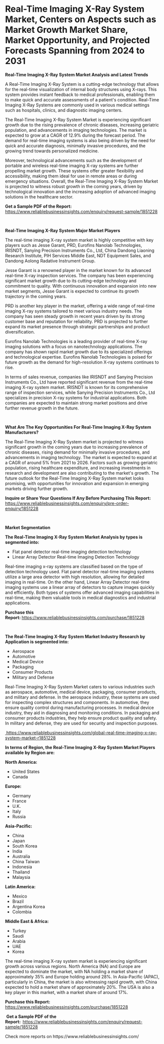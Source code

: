 <p><h1>Real-Time Imaging X-Ray System Market, Centers on Aspects such as Market Growth Market Share, Market Opportunity, and Projected Forecasts Spanning from 2024 to 2031</h1></p><p><strong>Real-Time Imaging X-Ray System Market Analysis and Latest Trends</strong></p>
<p><p>A Real-Time Imaging X-Ray System is a cutting-edge technology that allows for the real-time visualization of internal body structures using X-rays. This system provides instant feedback to medical professionals, enabling them to make quick and accurate assessments of a patient's condition. Real-Time Imaging X-Ray Systems are commonly used in various medical settings such as hospitals, clinics, and diagnostic imaging centers.</p><p>The Real-Time Imaging X-Ray System Market is experiencing significant growth due to the rising prevalence of chronic diseases, increasing geriatric population, and advancements in imaging technologies. The market is expected to grow at a CAGR of 12.9% during the forecast period. The demand for real-time imaging systems is also being driven by the need for quick and accurate diagnosis, minimally invasive procedures, and the growing trend towards personalized medicine.</p><p>Moreover, technological advancements such as the development of portable and wireless real-time imaging X-ray systems are further propelling market growth. These systems offer greater flexibility and accessibility, making them ideal for use in remote areas or during emergency situations. Overall, the Real-Time Imaging X-Ray System Market is projected to witness robust growth in the coming years, driven by technological innovation and the increasing adoption of advanced imaging solutions in the healthcare sector.</p></p>
<p><strong>Get a Sample PDF of the Report:&nbsp;</strong> <a href="https://www.reliablebusinessinsights.com/enquiry/request-sample/1851228">https://www.reliablebusinessinsights.com/enquiry/request-sample/1851228</a></p>
<p>&nbsp;</p>
<p><strong>Real-Time Imaging X-Ray System Major Market Players</strong></p>
<p><p>The real-time imaging X-ray system market is highly competitive with key players such as Jesse Garant, PRD, Eurofins Nanolab Technologies, IRISNDT, Sanying Precision Instruments Co., Ltd, China Dandong Liaoning Research Institute, PIH Services Middle East, NDT Equipment Sales, and Dandong Aolong Radative Instrument Group.</p><p>Jesse Garant is a renowned player in the market known for its advanced real-time X-ray inspection services. The company has been experiencing significant market growth due to its cutting-edge technology and commitment to quality. With continuous innovation and expansion into new market segments, Jesse Garant is expected to continue its growth trajectory in the coming years.</p><p>PRD is another key player in the market, offering a wide range of real-time imaging X-ray systems tailored to meet various industry needs. The company has seen steady growth in recent years driven by its strong customer base and reputation for reliability. PRD is projected to further expand its market presence through strategic partnerships and product diversification.</p><p>Eurofins Nanolab Technologies is a leading provider of real-time X-ray imaging solutions with a focus on nanotechnology applications. The company has shown rapid market growth due to its specialized offerings and technological expertise. Eurofins Nanolab Technologies is poised for future growth as the demand for high-resolution X-ray systems continues to rise.</p><p>In terms of sales revenue, companies like IRISNDT and Sanying Precision Instruments Co., Ltd have reported significant revenue from the real-time imaging X-ray system market. IRISNDT is known for its comprehensive range of inspection services, while Sanying Precision Instruments Co., Ltd specializes in precision X-ray systems for industrial applications. Both companies are expected to maintain strong market positions and drive further revenue growth in the future.</p></p>
<p>&nbsp;</p>
<p><strong>What Are The Key Opportunities For Real-Time Imaging X-Ray System Manufacturers?</strong></p>
<p><p>The Real-Time Imaging X-Ray System market is projected to witness significant growth in the coming years due to increasing prevalence of chronic diseases, rising demand for minimally invasive procedures, and advancements in imaging technology. The market is expected to expand at a CAGR of around 5% from 2021 to 2026. Factors such as growing geriatric population, rising healthcare expenditure, and increasing investments in research and development are also contributing to the market's growth. The future outlook for the Real-Time Imaging X-Ray System market looks promising, with opportunities for innovation and expansion in emerging markets driving further growth.</p></p>
<p><strong>Inquire or Share Your Questions If Any Before Purchasing This Report:</strong> <a href="https://www.reliablebusinessinsights.com/enquiry/pre-order-enquiry/1851228">https://www.reliablebusinessinsights.com/enquiry/pre-order-enquiry/1851228</a></p>
<p>&nbsp;</p>
<p><strong>Market Segmentation</strong></p>
<p><strong>The Real-Time Imaging X-Ray System Market Analysis by types is segmented into:</strong></p>
<p><ul><li>Flat panel detector real-time imaging detection technology</li><li>Linear Array Detector Real-time Imaging Detection Technology</li></ul></p>
<p><p>Real-time imaging x-ray systems are classified based on the type of detection technology used. Flat panel detector real-time imaging systems utilize a large area detector with high resolution, allowing for detailed imaging in real-time. On the other hand, Linear Array Detector real-time imaging systems use a linear array of detectors to capture images quickly and efficiently. Both types of systems offer advanced imaging capabilities in real-time, making them valuable tools in medical diagnostics and industrial applications.</p></p>
<p><strong>Purchase this Report:&nbsp;</strong><a href="https://www.reliablebusinessinsights.com/purchase/1851228">https://www.reliablebusinessinsights.com/purchase/1851228</a></p>
<p>&nbsp;</p>
<p><strong>The Real-Time Imaging X-Ray System Market Industry Research by Application is segmented into:</strong></p>
<p><ul><li>Aerospace</li><li>Automotive</li><li>Medical Device</li><li>Packaging</li><li>Consumer Products</li><li>Military and Defense</li></ul></p>
<p><p>Real-Time Imaging X-Ray System Market caters to various industries such as aerospace, automotive, medical device, packaging, consumer products, and military and defense. In the aerospace industry, these systems are used for inspecting complex structures and components. In automotive, they ensure quality control during manufacturing processes. In medical device industry, they aid in diagnosing and monitoring conditions. In packaging and consumer products industries, they help ensure product quality and safety. In military and defense, they are used for security and inspection purposes.</p></p>
<p><a href="https://www.reliablebusinessinsights.com/global-real-time-imaging-x-ray-system-market-r1851228">&nbsp;https://www.reliablebusinessinsights.com/global-real-time-imaging-x-ray-system-market-r1851228</a></p>
<p><strong>In terms of Region, the Real-Time Imaging X-Ray System Market Players available by Region are:</strong></p>
<p>
    <p> <strong> North America: </strong>
        <ul>
            <li>United States</li>
            <li>Canada</li>
        </ul>
        </p> 
    <p> <strong> Europe: </strong>
        <ul>
            <li>Germany</li>
            <li>France</li>
            <li>U.K.</li>
            <li>Italy</li>
            <li>Russia</li>
        </ul>
        </p> 
    <p> <strong> Asia-Pacific: </strong>
        <ul>
            <li>China</li>
            <li>Japan</li>
            <li>South Korea</li>
            <li>India</li>
            <li>Australia</li>
            <li>China Taiwan</li>
            <li>Indonesia</li>
            <li>Thailand</li>
            <li>Malaysia</li>
        </ul>
        </p> 
    <p> <strong> Latin America: </strong>
        <ul>
            <li>Mexico</li>
            <li>Brazil</li>
            <li>Argentina Korea</li>
            <li>Colombia</li>
        </ul>
        </p> 
    <p> <strong> Middle East & Africa: </strong>
        <ul>
            <li>Turkey</li>
            <li>Saudi</li>
            <li>Arabia</li>
            <li>UAE</li>
            <li>Korea</li>
        </ul>
    </p>
    </p>
<p><p>The real-time imaging X-ray system market is experiencing significant growth across various regions. North America (NA) and Europe are expected to dominate the market, with NA holding a market share of approximately 35% and Europe holding around 28%. In Asia-Pacific (APAC), particularly in China, the market is also witnessing rapid growth, with China expected to hold a market share of approximately 20%. The USA is also a key player in this market, with a market share of around 17%.</p></p>
<p><strong>Purchase this Report: </strong><a href="https://www.reliablebusinessinsights.com/purchase/1851228">https://www.reliablebusinessinsights.com/purchase/1851228</a></p>
<p>&nbsp;<strong>Get a Sample PDF of the Report:&nbsp;&nbsp;</strong><a href="https://www.reliablebusinessinsights.com/enquiry/request-sample/1851228">https://www.reliablebusinessinsights.com/enquiry/request-sample/1851228</a></p>
<p><strong></strong></p>
<p>Check more reports on https://www.reliablebusinessinsights.com/</p>